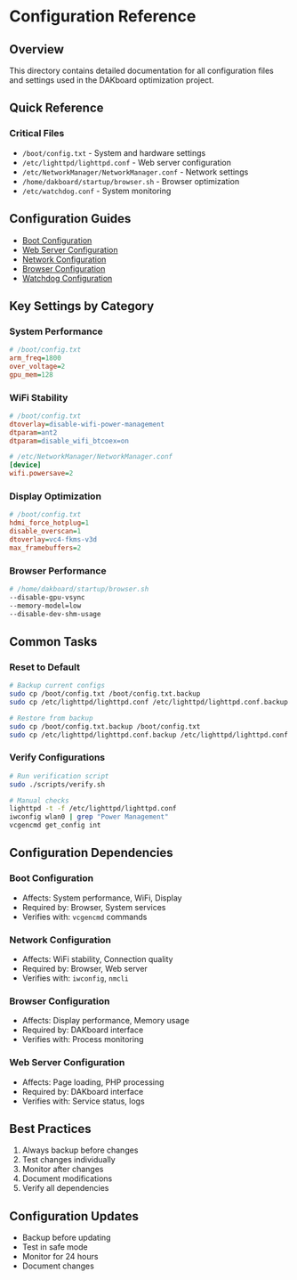 # Configuration Reference

## Overview
This directory contains detailed documentation for all configuration files and settings used in the DAKboard optimization project.

## Quick Reference

### Critical Files
- `/boot/config.txt` - System and hardware settings
- `/etc/lighttpd/lighttpd.conf` - Web server configuration
- `/etc/NetworkManager/NetworkManager.conf` - Network settings
- `/home/dakboard/startup/browser.sh` - Browser optimization
- `/etc/watchdog.conf` - System monitoring

## Configuration Guides
- [Boot Configuration](boot-config.md)
- [Web Server Configuration](lighttpd-config.md)
- [Network Configuration](network-config.md)
- [Browser Configuration](browser-config.md)
- [Watchdog Configuration](watchdog-config.md)

## Key Settings by Category

### System Performance
```ini
# /boot/config.txt
arm_freq=1800
over_voltage=2
gpu_mem=128
```

### WiFi Stability
```ini
# /boot/config.txt
dtoverlay=disable-wifi-power-management
dtparam=ant2
dtparam=disable_wifi_btcoex=on

# /etc/NetworkManager/NetworkManager.conf
[device]
wifi.powersave=2
```

### Display Optimization
```ini
# /boot/config.txt
hdmi_force_hotplug=1
disable_overscan=1
dtoverlay=vc4-fkms-v3d
max_framebuffers=2
```

### Browser Performance
```bash
# /home/dakboard/startup/browser.sh
--disable-gpu-vsync
--memory-model=low
--disable-dev-shm-usage
```

## Common Tasks

### Reset to Default
```bash
# Backup current configs
sudo cp /boot/config.txt /boot/config.txt.backup
sudo cp /etc/lighttpd/lighttpd.conf /etc/lighttpd/lighttpd.conf.backup

# Restore from backup
sudo cp /boot/config.txt.backup /boot/config.txt
sudo cp /etc/lighttpd/lighttpd.conf.backup /etc/lighttpd/lighttpd.conf
```

### Verify Configurations
```bash
# Run verification script
sudo ./scripts/verify.sh

# Manual checks
lighttpd -t -f /etc/lighttpd/lighttpd.conf
iwconfig wlan0 | grep "Power Management"
vcgencmd get_config int
```

## Configuration Dependencies

### Boot Configuration
- Affects: System performance, WiFi, Display
- Required by: Browser, System services
- Verifies with: `vcgencmd` commands

### Network Configuration
- Affects: WiFi stability, Connection quality
- Required by: Browser, Web server
- Verifies with: `iwconfig`, `nmcli`

### Browser Configuration
- Affects: Display performance, Memory usage
- Required by: DAKboard interface
- Verifies with: Process monitoring

### Web Server Configuration
- Affects: Page loading, PHP processing
- Required by: DAKboard interface
- Verifies with: Service status, logs

## Best Practices

1. Always backup before changes
2. Test changes individually
3. Monitor after changes
4. Document modifications
5. Verify all dependencies

## Configuration Updates
- Backup before updating
- Test in safe mode
- Monitor for 24 hours
- Document changes
